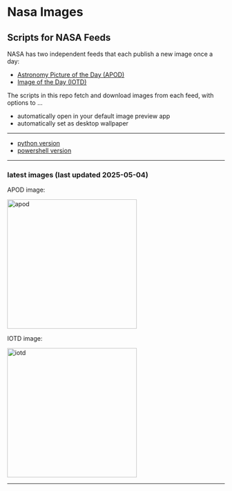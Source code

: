 # Nasa Images

## Scripts for NASA Feeds

NASA has two independent feeds that each publish a new image once a day:

- [Astronomy Picture of the Day (APOD)](https://apod.nasa.gov/apod/)
- [Image of the Day (IOTD)](https://www.nasa.gov/image-of-the-day/)

The scripts in this repo fetch and download images from each feed, with options to ...

- automatically open in your default image preview app
- automatically set as desktop wallpaper

---

- [python version](./python/README.md)
- [powershell version](./powershell/README.md)

---

### latest images (last updated 2025-05-04)

APOD image:

<a href="https://apod.nasa.gov/apod/image/2505/blackholedisk_cfa_1080.jpg"><img alt="apod" src="https://apod.nasa.gov/apod/image/2505/blackholedisk_cfa_1080.jpg" height="300" /></a>

IOTD image:

<a href="https://www.nasa.gov/wp-content/uploads/2025/05/54470656907-2362dd2f92-o.jpg"><img alt="iotd" src="https://www.nasa.gov/wp-content/uploads/2025/05/54470656907-2362dd2f92-o.jpg" height="300" /></a>

---

